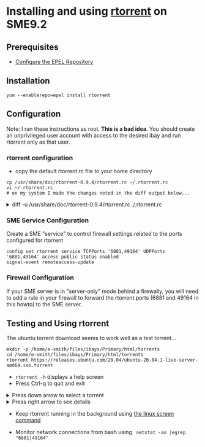 # Installing and using [rtorrent](https://rakshasa.github.io/rtorrent/) on SME9.2

## Prerequisites

* [Configure the EPEL Repository](https://wiki.contribs.org/Epel#tab=For_SME_9_x)

## Installation

```
yum --enablerepo=epel install rtorrent
```

## Configuration
Note: I ran these instructions as root.  **This is a bad idea**.
You should create an unprivileged user account with access to the desired ibay and run rtorrent only as that user.

### rtorrent configuration

* copy the default rtorrent.rc file to your home directory

```
cp /usr/share/doc/rtorrent-0.9.4/rtorrent.rc ~/.rtorrent.rc
vi ~/.rtorrent.rc
# on my system I made the changes noted in the diff output below...
```

<details><summary>diff -u /usr/share/doc/rtorrent-0.9.4/rtorrent.rc ./.rtorrent.rc</summary>

```
--- /usr/share/doc/rtorrent-0.9.4/rtorrent.rc	2012-10-31 04:55:45.000000000 -0400
+++ ./.rtorrent.rc	2021-01-23 09:19:22.233319802 -0500
@@ -3,7 +3,7 @@
 # uncomment the options you wish to enable.
 
 # Maximum and minimum number of peers to connect to per torrent.
-#min_peers = 40
+min_peers = 3
 #max_peers = 100
 
 # Same as above but for seeding completed torrents (-1 = same as downloading)
@@ -14,8 +14,8 @@
 #max_uploads = 15
 
 # Global upload and download rate in KiB. "0" for unlimited.
-#download_rate = 0
-#upload_rate = 0
+#download_rate = 300
+#upload_rate = 300
 
 # Default directory to save the downloaded torrents.
 #directory = ./
@@ -44,6 +44,7 @@
 
 # Port range to use for listening.
 #port_range = 6890-6999
+port_range = 49164-49164
 
 # Start opening ports at a random position within the port range.
 #port_random = no
@@ -73,12 +74,12 @@
 # "auto" (start and stop DHT as needed), or "on" (start DHT immediately).
 # The default is "off". For DHT to work, a session directory must be defined.
 # 
-# dht = auto
+dht = auto
 
 # UDP port to use for DHT. 
 # 
-# dht_port = 6881
+dht_port = 6881
 
 # Enable peer exchange (for torrents not marked private)
 #
-# peer_exchange = yes
+peer_exchange = yes
```

</details>

### SME Service Configuration

Create a SME "service" to control firewall settings related to the ports configured for rtorrent

```
config set rtorrent service TCPPorts '6881,49164' UDPPorts '6881,49164' access public status enabled
signal-event remoteaccess-update
```

### Firewall Configuration

If your SME server is in "server-only" mode behind a firewally, you will need to add a rule in your firewall to forward the rtorrent ports (6881 and 49164 in this howto) to the SME server. 

## Testing and Using rtorrent

The ubuntu torrent download seems to work well as a test torrent...

```
mkdir -p /home/e-smith/files/ibays/Primary/html/torrents
cd /home/e-smith/files/ibays/Primary/html/torrents
rtorrent https://releases.ubuntu.com/20.04/ubuntu-20.04.1-live-server-amd64.iso.torrent
```

* ```rtorrent -h``` displays a help screen
* Press Ctrl-q to quit and exit

<details><summary>Press down arrow to select a torrent</summary>

```
                                             *** rTorrent 0.9.4/0.13.4 - office:22427 ***
[View: main]
*  ubuntu-20.04.1-live-server-amd64.iso
*            265.9 /  914.0 MB Rate:   0.0 / 2245.8 KB Uploaded:     0.0 MB [27%]  0d  0:04 [   R: 0.00 low]
*
```

</details>

<details><summary>Press right arrow to see details</summary>

```
                                                 *** ubuntu-20.04.1-live-server-amd64.iso ***
                 IP              UP     DOWN   PEER   CT/RE/LO  QS    DONE  REQ   SNUB  FAILED
Peer list        108.45.182.211  0.0    16.2   0.0    l /Ui/ui  0/16   99   2727               DelugeTorrent 1.3.15.0
                 158.69.244.241  0.0    32.8   0.0    l /Un/ci  0/17  100   1925               libTorrent 0.13.6.0
Info             185.21.216.143  0.0    377.6  0.0    l /Un/ci  0/68  100   1965               libTorrent 0.13.6.0
                 5.196.74.53     0.0    180.9  0.0    l /Un/ci  0/51  100   1947               libTorrent 0.13.8.0
File list        195.154.150.121 0.0    39.1   0.0    l /Un/ci  0/25  100   428                libTorrent 0.13.6.0
                 51.158.148.183  0.0    22.8   0.0    l /Un/ci  0/18  100   2646               libTorrent 0.13.8.0
Tracker list     83.149.106.206  0.0    22.2   0.0    l /Un/ci  0/20  100   2673               libTorrent 0.13.7.0
                 213.227.140.4   0.0    234.3  0.0    l /Un/ci  0/57  100   1955               libTorrent 0.13.8.0
Chunks seen	 78.142.107.43   0.0    17.8   0.0    l /Un/ci  0/18  100   443                libTorrent 0.13.7.0
                 167.248.166.105 0.0    1.5    10.2   l /Un/ci  0/3   100   411                uTorrent 2.2.1.0
Transfer list    128.211.255.116 0.0    41.0   0.0    l /Un/ci  0/23  100   2633               Transmission 3.0.0.0
                 193.11.162.193  0.0    32.6   0.0    l /Un/ci  0/21  100   2634               Transmission 2.9.4.0
                 51.178.172.112  0.0    30.5   0.0    l /Un/ci  0/24  100   482                Transmission 2.9.4.0
                 213.163.240.69  0.0    2.3    0.0    R /Un/ci  0/4   100   1963               Transmission 2.9.4.0
                 80.210.74.155   0.0    44.3   0.0    l /Un/ci  0/19  100   2718               Transmission 2.9.2.0
                 104.152.133.135 0.0    0.0    0.0    R /Qn/ci  0/0   100                      Transmission 3.0.0.0
                 185.34.241.59   0.0    7.4    0.0    R /Un/ci  0/9   100   1954               Transmission 2.9.4.0
                 77.56.26.88     0.0    4.8    0.0    l /Un/ci  0/6   100   1945               DelugeTorrent 1.3.15.0
                 109.195.163.32  0.0    23.9   0.0    l /Un/ci  0/21  100   3620               Transmission 2.9.4.0
                 154.3.42.41     0.0    211.6  0.0    l /Un/ci  0/45  100   1977               Transmission 3.0.0.0
                 45.81.32.125    0.0    219.5  0.0    l /Un/ci  0/56  100   1972               Transmission 3.0.0.0
                 51.174.215.38   0.0    27.9   0.0    l /Un/ci  0/22  100   2669               Transmission 3.0.0.0
                 185.149.90.25   0.0    19.9   0.0    l /Un/ci  0/18  100   2661               libTorrent 0.13.6.0
                 94.114.55.88    0.0    344.2  0.0    l /Un/ci  0/73  100   1980               Transmission 3.0.0.0
                 87.68.165.225   0.0    5.0    0.0    R /Un/ci  0/6   100   616                Transmission 2.9.4.0
                 125.161.141.217 0.0    1.8    0.0    l /Un/ci  0/3   100   2708               Transmission 2.9.4.0
                 91.219.25.170   0.0    5.5    0.0    l /Un/ci  0/7   100   2660               Transmission 3.0.0.0
                 185.51.60.103   0.0    18.0   0.0    l /Un/ci  0/15  100   2720               Unknown
                 82.38.32.45     0.0    18.4   0.0    R /Un/ci  0/18  100   2661               Transmission 2.9.2.0
            93.1 /  914.0 MB Rate:   0.0 / 1595.6 KB Uploaded:     0.0 MB [ 8%]  0d  0:08 [   R: 0.00 low]
Peers: 72(76) Min/Max: 13/200 Slots: U:3/51 D:0/50 U/I/C/A: 1/1/71/1 Unchoked: 1/50 Failed: 0
[ :1772]
[Throttle  51/off KB] [Rate   4.7/1603.1 KB] [Port: 49164]                            [U 1/20] [D 50/0] [H 0/32] [S 8/81/768] [F 1/128]
```

</details>

* Keep rtorrent running in the background using [the linux screen command](https://www.howtogeek.com/662422/how-to-use-linuxs-screen-command/)

* Monitor network connections from bash using ``` netstat -an |egrep "6881|49164"```
